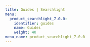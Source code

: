 ```yaml
---
title: Guides | Searchlight
menu:
  product_searchlight_7.0.0:
    identifier: guides
    name: Guides
    weight: 40
menu_name: product_searchlight_7.0.0
---
```

